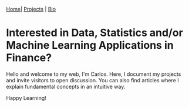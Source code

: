 [Home](index.md)| [Projects](projects.md) | [Bio](bio.md)

# Interested in Data, Statistics and/or Machine Learning Applications in Finance?

Hello and welcome to my web, I'm Carlos. Here, I document my projects and invite visitors to open discussion. You can also find articles where I explain fundamental concepts in an intuitive way.

Happy Learning!
